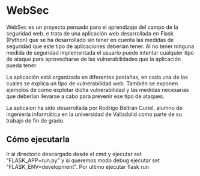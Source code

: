 # WebSec

WebSec es un proyecto pensado para el aprendizaje del campo de la seguridad web. e trata de una aplicación web desarrollada en Flask (Python) que se ha desarrollado sin tener en cuenta las medidas de seguridad que este tipo de aplicaciones deberían tener. Al no tener ninguna medida de seguridad implementada el usuario puede intentar cualquier tipo de ataque para aprovecharse de las vulnerabilidades que la aplicación pueda tener

La aplicación está organizada en diferentes pestañas, en cada una de las cuales se explica un tipo de vulnerabilidad web. También se exponen ejemplos de como explotar dicha vulnerabilidad y las medidas necesarias que deberían llevarse a cabo para prevenir ese tipo de ataques.

La aplicaion ha sido desarrollada por Rodrigo Beltrán Curiel, alumno de ingeniería informática en la universidad de Valladolid como parte de su trabajo de fin de grado.

## Cómo ejecutarla

Ir al directorio descargado desde el cmd y ejecutar set "FLASK_APP=run.py" y si queremos modo debug ejecutar set "FLASK_ENV=development". Por ultimo ejecutar flask run
